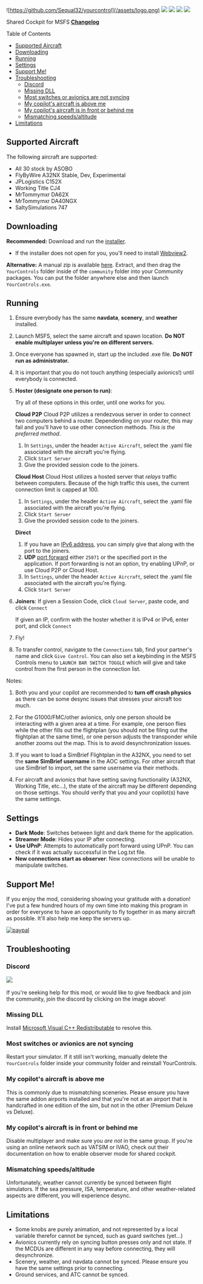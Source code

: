 ![https://github.com/Sequal32/yourcontrol](/assets/logo.png)
[![](https://img.shields.io/static/v1?label=enjoying%20the%20mod?%20&style=for-the-badge&message=DONATE&logo=paypal&labelColor=orange&color=darkorange)](https://www.paypal.com/paypalme/ctam1207)
[![](https://img.shields.io/github/v/tag/Sequal32/yourcontrol?label=release&style=for-the-badge)](https://github.com/sequal32/yourcontrolsinstaller/releases/latest/download/installer.zip) [![](https://img.shields.io/github/downloads/Sequal32/yourcontrolsinstaller/total?style=for-the-badge)](https://github.com/sequal32/yourcontrolsinstaller/releases/latest/download/installer.zip) [![](https://img.shields.io/discord/764805300229636107?color=blue&label=discord&logo=discord&logoColor=white&style=for-the-badge)](https://discord.gg/p7Bzcv3Yjd)

Shared Cockpit for MSFS 
[**Changelog**](/Changelog.md)

Table of Contents
- [Supported Aircraft](#supported-aircraft)
- [Downloading](#downloading)
- [Running](#running)
- [Settings](#settings)
- [Support Me!](#support-me)
- [Troubleshooting](#troubleshooting)
  - [Discord](#discord)
  - [Missing DLL](#missing-dll)
  - [Most switches or avionics are not syncing](#most-switches-or-avionics-are-not-syncing)
  - [My copilot's aircraft is above me](#my-copilots-aircraft-is-above-me)
  - [My copilot's aircraft is in front or behind me](#my-copilots-aircraft-is-in-front-or-behind-me)
  - [Mismatching speeds/altitude](#mismatching-speedsaltitude)
- [Limitations](#limitations)

## Supported Aircraft
The following aircraft are supported:
* All 30 stock by ASOBO
* FlyByWire A32NX Stable, Dev, Experimental
* JPLogistics C152X
* Working Title CJ4
* MrTommymxr DA62X
* MrTommymxr DA40NGX 
* SaltySimulations 747

## Downloading
**Recommended:** Download and run the [installer](https://github.com/sequal32/yourcontrolsinstaller/releases/latest/download/installer.zip).
  * If the installer does not open for you, you'll need to install [Webview2](https://go.microsoft.com/fwlink/p/?LinkId=2124703).

**Alternative:** A manual zip is available [here](https://github.com/sequal32/yourcontrols/releases/latest/download/YourControls.zip). Extract, and then drag the `YourControls` folder inside of the `community` folder into your Community packages. You can put the folder anywhere else and then launch `YourControls.exe`.

## Running
1. Ensure everybody has the same **navdata**, **scenery**, and **weather** installed.
2. Launch MSFS, select the same aircraft and spawn location. **Do NOT enable multiplayer unless you're on different servers.**
3. Once everyone has spawned in, start up the included .exe file. **Do NOT run as administrator.**
4. It is important that you do not touch anything (especially avionics!) until everybody is connected.
4.
    **Hoster (designate one person to run)**:

    Try all of these options in this order, until one works for you.

    **Cloud P2P**
    Cloud P2P utilizes a rendezvous server in order to connect two computers behind a router. Dependending on your router, this may fail and you'll have to use other connection methods. *This is the preferred method*.

    1. In `Settings`, under the header `Active Aircraft`, select the .yaml file associated with the aircraft you're flying.
    2. Click `Start Server`
    3. Give the provided session code to the joiners.

    **Cloud Host**
    Cloud Host utilizes a hosted server that *relays* traffic between computers. Because of the high traffic this uses, the current connection limit is capped at 100.

    
    1. In `Settings`, under the header `Active Aircraft`, select the .yaml file associated with the aircraft you're flying.
    2. Click `Start Server`
    3. Give the provided session code to the joiners.

    **Direct**
    1. If you have an [IPv6 address](https://test-ipv6.com/), you can simply give that along with the port to the joiners.
    2. **UDP** [port forward](https://www.youtube.com/watch?v=usSpl0yJFnY) either `25071` or the specified port in the application. If port forwarding is not an option, try enabling UPnP, or use Cloud P2P or Cloud Host.
    3. In `Settings`, under the header `Active Aircraft`, select the .yaml file associated with the aircraft you're flying.
    4. Click `Start Server`
      
1. **Joiners**:
   If given a Session Code, click `Cloud Server`, paste code, and click `Connect`

   If given an IP, confirm with the hoster whether it is IPv4 or IPv6, enter port, and click `Connect` 

2. Fly!
3. To transfer control, navigate to the `Connections` tab, find your partner's name and click `Give Control`. You can also set a keybinding in the MSFS Controls menu to `LAUNCH BAR SWITCH TOGGLE` which will give and take control from the first person in the connection list.

Notes:
1. Both you and your copilot are recommended to **turn off crash physics** as there can be some desync issues that stresses your aircraft too much.
   
2. For the G1000/FMC/other avionics, only one person should be interacting with a given area at a time. For example, one person flies while the other fills out the flightplan (you should not be filing out the flightplan at the same time), or one person adjusts the transponder while another zooms out the map. This is to avoid desynchronization issues.
   
3. If you want to load a SimBrief Flightplan in the A32NX, you need to set the **same SimBrief username** in the AOC settings. For other aircraft that use SimBrief to import, set the same username via their methods.
   
4. For aircraft and avionics that have setting saving functionality (A32NX, Working Title, etc...), the state of the aircraft may be different depending on those settings. You should verify that you and your copilot(s) have the same settings.

## Settings
- **Dark Mode**: Switches between light and dark theme for the application.
- **Streamer Mode**: Hides your IP after connecting.
- **Use UPnP**: Attempts to automatically port forward using UPnP. You can check if it was actually successful in the Log.txt file.
- **New connections start as observer**: New connections will be unable to manipulate switches.

## Support Me!
If you enjoy the mod, considering showing your gratitude with a donation! I've put a few hundred hours of my own time into making this program in order for everyone to have an opportunity to fly together in as many aircraft as possible. It'll also help me keep the servers up.

[![paypal](https://www.paypalobjects.com/en_US/i/btn/btn_donateCC_LG.gif)](https://paypal.me/ctam1207)

## Troubleshooting
### Discord
<a href="https://discord.gg/SxYqf2n"><img src="https://discord.com/assets/e4923594e694a21542a489471ecffa50.svg" width="200"/></a>

If you're seeking help for this mod, or would like to give feedback and join the community, join the discord by clicking on the image above!

### Missing DLL
Install [Microsoft Visual C++ Redistributable](https://aka.ms/vs/16/release/vc_redist.x64.exe) to resolve this.

### Most switches or avionics are not syncing

Restart your simulator. If it still isn't working, manually delete the `YourControls` folder inside your community folder and reinstall YourControls.

### My copilot's aircraft is above me

This is commonly due to mismatching sceneries. Please ensure you have the same addon airports installed and that you're not at an airport that is handcrafted in one edition of the sim, but not in the other (Premium Deluxe vs Deluxe).

### My copilot's aircraft is in front or behind me

Disable multiplayer and make sure you *are not* in the same group. If you're using an online network such as VATSIM or IVAO, check out their documentation on how to enable observer mode for shared cockpit.

### Mismatching speeds/altitude

Unfortunately, weather cannot currently be synced between flight simulators. If the sea pressure, ISA, temperature, and other weather-related aspects are different, you will experience desync.

## Limitations
* Some knobs are purely animation, and not represented by a local variable therefor cannot be synced, such as guard switches (yet...)
* Avionics currently rely on syncing button presses only and not state. If the MCDUs are different in any way before connecting, they will desynchronize.
* Scenery, weather, and navdata cannot be synced. Please ensure you have the same settings prior to connecting.
* Ground services, and ATC cannot be synced.